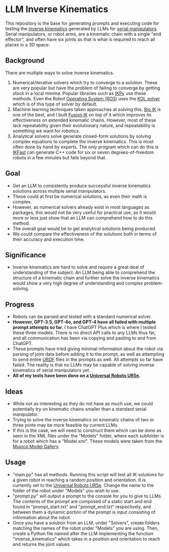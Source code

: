 # LLM Inverse Kinematics

This repository is the base for generating prompts and executing code for testing the [inverse kinematics](https://en.wikipedia.org/wiki/Inverse_kinematics "Inverse Kinematics Wikipedia") generated by LLMs for [serial manipulators](https://en.wikipedia.org/wiki/Serial_manipulator "Serial Manipulators Wikipedia"). Serial manipulators, or robot arms, are a kinematic chain with a single "end effector", and often have six joints as that is what is required to reach all places in a 3D space.

## Background

There are multiple ways to solve inverse kinematics.
1. Numerical/iterative solvers which try to converge to a solution. These are very popular but have the problem of failing to converge by getting stuck in a local minima. Popular libraries such as [IKPy](https://github.com/Phylliade/ikpy "IKPy") use these methods. Even the Robot [Operating System (ROS)](https://www.ros.org "ROS - Robot Operating System") uses the [KDL solver](https://wiki.ros.org/kdl "KDL Solver") which is of this type of solver by default.
2. Machine learning techniques taken approaches at solving this. [Bio IK](https://d-nb.info/1221720910/34 "Bio IK") is one of the best, and I built [Fusion IK](https://stevenrice.ca/fusion-ik "Fusion IK Demo") on top of it which improves its effectiveness on extended kinematic chains. However, most of these lack repeatability given their evolutionary nature, and repeatability is something we want for robotics.
3. Analytical solvers solve generate closed-form solutions by solving complex equations to complete the inverse kinematics. This is most often done by hand by experts. The only program which can do this is [IKFast](https://moveit.picknik.ai/main/doc/examples/ikfast/ikfast_tutorial.html "MoveIt IKFast") can generate C++ code for six or seven degrees-of-freedom robots in a few minutes but fails beyond that.

## Goal

- Get an LLM to consistently produce successful inverse kinematics solutions across multiple serial manipulators.
- These could at first be numerical solutions, as even their math is complex.
- However, as numerical solvers already exist in most languages as packages, this would not be very useful for practical use, as it would more or less just show that an LLM can comprehend how to do this method.
- The overall goal would be to get analytical solutions being produced.
- We could compare the effectiveness of the solutions both in terms of their accuracy and execution time.

## Significance

- Inverse kinematics are hard to solve and require a great deal of understanding of the subject. An LLM being able to comprehend the structure of a kinematic chain and further solve the inverse kinematics would show a very high degree of understanding and complex problem-solving.

## Progress

- Robots can be parsed and tested with a standard numerical solver.
- **However, GPT-3.5, GPT-4o, and GPT-4 have all failed with multiple prompt attempts so far.** I have ChatGPT Plus which is where I tested these three models. There is no direct API calls to any LLMs thus far, and all communication has been via copying and pasting to and from ChatGPT.
- These prompts have tried giving minimal information about the robot via parsing of joint data before adding it to the prompt, as well as attempting to send entire [URDF](https://en.wikipedia.org/wiki/URDF "URDF Wikipedia") files in the prompts as well. All attempts so far have failed. The reality is that no LLMs may be capable of solving inverse kinematics of serial manipulators yet.
- **All of my tests have been done on a [Universal Robots UR5e](https://www.universal-robots.com/products/ur5-robot, "Universal Robots UR5e").**

## Ideas

- While not as interesting as they do not have as much use, we could potentially try on kinematic chains smaller than a standard serial manipulator.
- Trying to solve the inverse kinematics on kinematic chains of two or three joints may be more feasible by current LLMs.
- If this is the case, we will need to construct them which can be done as seen in the XML files under the "Models" folder, where each subfolder is for a robot which has a "Model.xml". These models were taken from the [Mujoco Model Gallery](https://mujoco.readthedocs.io/en/stable/models.html "Mujoco Model Gallery").

## Usage

- "main.py" has all methods. Running this script will test all IK solutions for a given robot in reaching a random position and orientation. It is currently set to the [Universal Robots UR5e](https://www.universal-robots.com/products/ur5-robot, "Universal Robots UR5e"). Change the name to the folder of the robot under "Models" you wish to use.
- "prompt.py" will output a prompt to the console for you to give to LLMs. The contents of the prompt are composed of a static start and end found in "prompt_start.txt" and "prompt_end.txt" respectively, and between them a dynamic portion of the prompt is input consisting of information about the robot.
- Once you have a solution from an LLM, under "Solvers", create folders matching the names of the robot under "Models" you are using. Then, create a Python file named after the LLM implementing the function "inverse_kinematics" which takes in a position and orientation to reach and returns the joint values.
